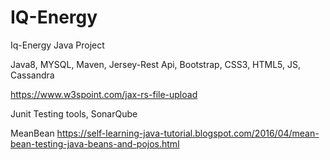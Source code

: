 # IQ-Energy
Iq-Energy Java Project

Java8, MYSQL, Maven, Jersey-Rest Api, Bootstrap, CSS3, HTML5, JS, Cassandra

https://www.w3spoint.com/jax-rs-file-upload


Junit Testing tools, SonarQube

MeanBean
https://self-learning-java-tutorial.blogspot.com/2016/04/mean-bean-testing-java-beans-and-pojos.html
